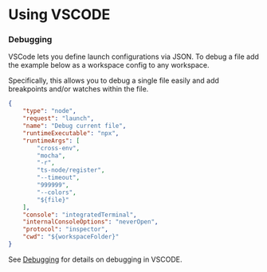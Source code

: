 # Using VSCODE

### Debugging
VSCode lets you define launch configurations via JSON. To debug a file add the example below as a workspace config to any workspace.

Specifically, this allows you to debug a single file easily and add breakpoints and/or watches within the file.

```json
{
    "type": "node",
    "request": "launch",
    "name": "Debug current file",
    "runtimeExecutable": "npx",
    "runtimeArgs": [
        "cross-env",
        "mocha",
        "-r",
        "ts-node/register",
        "--timeout",
        "999999",
        "--colors",
        "${file}"
    ],
    "console": "integratedTerminal",
    "internalConsoleOptions": "neverOpen",
    "protocol": "inspector",
    "cwd": "${workspaceFolder}"
}  
```

See [Debugging](https://code.visualstudio.com/docs/editor/debugging) for details on debugging in VSCODE.
